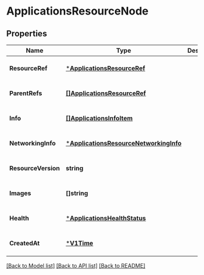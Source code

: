 # ApplicationsResourceNode

## Properties
Name | Type | Description | Notes
------------ | ------------- | ------------- | -------------
**ResourceRef** | [***ApplicationsResourceRef**](applicationsResourceRef.md) |  | [optional] [default to null]
**ParentRefs** | [**[]ApplicationsResourceRef**](applicationsResourceRef.md) |  | [optional] [default to null]
**Info** | [**[]ApplicationsInfoItem**](applicationsInfoItem.md) |  | [optional] [default to null]
**NetworkingInfo** | [***ApplicationsResourceNetworkingInfo**](applicationsResourceNetworkingInfo.md) |  | [optional] [default to null]
**ResourceVersion** | **string** |  | [optional] [default to null]
**Images** | **[]string** |  | [optional] [default to null]
**Health** | [***ApplicationsHealthStatus**](applicationsHealthStatus.md) |  | [optional] [default to null]
**CreatedAt** | [***V1Time**](v1Time.md) |  | [optional] [default to null]

[[Back to Model list]](../README.md#documentation-for-models) [[Back to API list]](../README.md#documentation-for-api-endpoints) [[Back to README]](../README.md)

